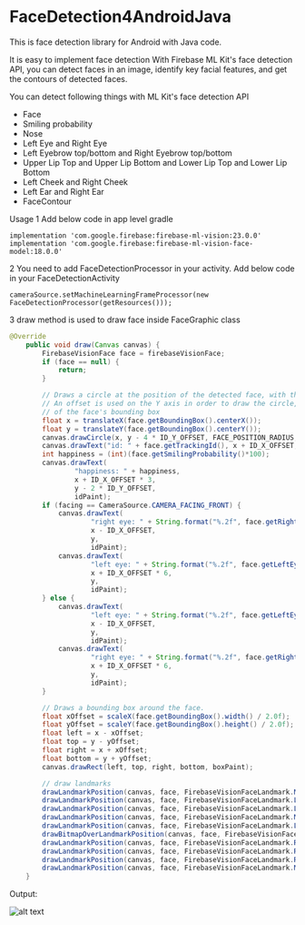 # FaceDetection4AndroidJava

This is face detection library for Android with Java code.

It is easy to implement face detection With Firebase ML Kit's face detection API, you can detect faces in an image, identify key facial features, and get the contours of detected faces.

You can detect following things with ML Kit's face detection API
- Face
- Smiling probability
- Nose
- Left Eye and Right Eye
- Left Eyebrow top/bottom and Right Eyebrow top/bottom
- Upper Lip Top and Upper Lip Bottom and Lower Lip Top and Lower Lip Bottom
- Left Cheek and Right Cheek
- Left Ear and Right Ear
- FaceContour

Usage
1 Add below code in app level gradle
```
implementation 'com.google.firebase:firebase-ml-vision:23.0.0'
implementation 'com.google.firebase:firebase-ml-vision-face-model:18.0.0'
```
2 You need to add FaceDetectionProcessor in your activity. Add below code in your FaceDetectionActivity
```
cameraSource.setMachineLearningFrameProcessor(new FaceDetectionProcessor(getResources()));
```
3 draw method is used to draw face inside FaceGraphic class
```Java
@Override
    public void draw(Canvas canvas) {
        FirebaseVisionFace face = firebaseVisionFace;
        if (face == null) {
            return;
        }

        // Draws a circle at the position of the detected face, with the face's track id below.
        // An offset is used on the Y axis in order to draw the circle, face id and happiness level in the top area
        // of the face's bounding box
        float x = translateX(face.getBoundingBox().centerX());
        float y = translateY(face.getBoundingBox().centerY());
        canvas.drawCircle(x, y - 4 * ID_Y_OFFSET, FACE_POSITION_RADIUS, facePositionPaint);
        canvas.drawText("id: " + face.getTrackingId(), x + ID_X_OFFSET, y - 3 * ID_Y_OFFSET, idPaint);
        int happiness = (int)(face.getSmilingProbability()*100);
        canvas.drawText(
                "happiness: " + happiness,
                x + ID_X_OFFSET * 3,
                y - 2 * ID_Y_OFFSET,
                idPaint);
        if (facing == CameraSource.CAMERA_FACING_FRONT) {
            canvas.drawText(
                    "right eye: " + String.format("%.2f", face.getRightEyeOpenProbability()),
                    x - ID_X_OFFSET,
                    y,
                    idPaint);
            canvas.drawText(
                    "left eye: " + String.format("%.2f", face.getLeftEyeOpenProbability()),
                    x + ID_X_OFFSET * 6,
                    y,
                    idPaint);
        } else {
            canvas.drawText(
                    "left eye: " + String.format("%.2f", face.getLeftEyeOpenProbability()),
                    x - ID_X_OFFSET,
                    y,
                    idPaint);
            canvas.drawText(
                    "right eye: " + String.format("%.2f", face.getRightEyeOpenProbability()),
                    x + ID_X_OFFSET * 6,
                    y,
                    idPaint);
        }

        // Draws a bounding box around the face.
        float xOffset = scaleX(face.getBoundingBox().width() / 2.0f);
        float yOffset = scaleY(face.getBoundingBox().height() / 2.0f);
        float left = x - xOffset;
        float top = y - yOffset;
        float right = x + xOffset;
        float bottom = y + yOffset;
        canvas.drawRect(left, top, right, bottom, boxPaint);

        // draw landmarks
        drawLandmarkPosition(canvas, face, FirebaseVisionFaceLandmark.MOUTH_BOTTOM);
        drawLandmarkPosition(canvas, face, FirebaseVisionFaceLandmark.LEFT_CHEEK);
        drawLandmarkPosition(canvas, face, FirebaseVisionFaceLandmark.LEFT_EAR);
        drawLandmarkPosition(canvas, face, FirebaseVisionFaceLandmark.MOUTH_LEFT);
        drawLandmarkPosition(canvas, face, FirebaseVisionFaceLandmark.LEFT_EYE);
        drawBitmapOverLandmarkPosition(canvas, face, FirebaseVisionFaceLandmark.NOSE_BASE);
        drawLandmarkPosition(canvas, face, FirebaseVisionFaceLandmark.RIGHT_CHEEK);
        drawLandmarkPosition(canvas, face, FirebaseVisionFaceLandmark.RIGHT_EAR);
        drawLandmarkPosition(canvas, face, FirebaseVisionFaceLandmark.RIGHT_EYE);
        drawLandmarkPosition(canvas, face, FirebaseVisionFaceLandmark.MOUTH_RIGHT);
    }
```
Output:

![alt text](https://github.com/1986webdeveloper/FaceDetection4AndroidKotlin/blob/master/ezgif-4-72e974aee956.gif)
